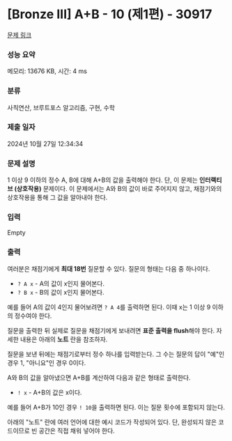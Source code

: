 # [Bronze III] A+B - 10 (제1편) - 30917 

[문제 링크](https://www.acmicpc.net/problem/30917) 

### 성능 요약

메모리: 13676 KB, 시간: 4 ms

### 분류

사칙연산, 브루트포스 알고리즘, 구현, 수학

### 제출 일자

2024년 10월 27일 12:34:34

### 문제 설명

<p>1 이상 9 이하의 정수 A, B에 대해 A+B의 값을 출력해야 한다. 단, 이 문제는 <strong>인터랙티브 (상호작용)</strong> 문제이다. 이 문제에서는 A와 B의 값이 바로 주어지지 않고, 채점기와의 상호작용을 통해 그 값을 알아내야 한다.</p>

### 입력 

 Empty

### 출력 

 <p>여러분은 채점기에게 <strong>최대 18번</strong> 질문할 수 있다. 질문의 형태는 다음 중 하나이다.</p>

<ul>
	<li><code>? A x</code> - A의 값이 x인지 물어본다.</li>
	<li><code>? B x</code> - B의 값이 x인지 물어본다.</li>
</ul>

<p>예를 들어 A의 값이 4인지 물어보려면 <code>? A 4</code>를 출력하면 된다. 이때 x는 1 이상 9 이하의 정수여야 한다.</p>

<p>질문을 출력한 뒤 실제로 질문을 채점기에게 보내려면 <strong>표준 출력을 flush</strong>해야 한다. 자세한 내용은 아래의 <strong>노트</strong> 란을 참조하자.</p>

<p>질문을 보낸 뒤에는 채점기로부터 정수 하나를 입력받는다. 그 수는 질문의 답이 "예"인 경우 1, "아니요"인 경우 0이다.</p>

<p>A와 B의 값을 알아냈으면 A+B를 계산하여 다음과 같은 형태로 출력한다.</p>

<ul>
	<li><code>! x</code> - A+B의 값은 x이다.</li>
</ul>

<p>예를 들어 A+B가 10인 경우 <code>! 10</code>을 출력하면 된다. 이는 질문 횟수에 포함되지 않는다.</p>

<p>아래의 "노트" 란에 여러 언어에 대한 예시 코드가 작성되어 있다. 단, 완성되지 않은 코드이므로 빈 공간은 직접 채워 넣어야 한다.</p>


